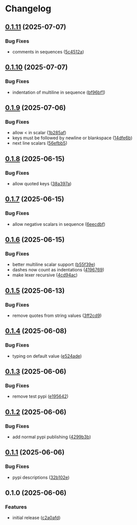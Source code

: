 # Changelog

## [0.1.11](https://github.com/erikmunkby/yamlium/compare/v0.1.10...v0.1.11) (2025-07-07)


### Bug Fixes

* comments in sequences ([5c4512a](https://github.com/erikmunkby/yamlium/commit/5c4512a10bd6e9febcbc204b6f81c9e82fb43f7b))

## [0.1.10](https://github.com/erikmunkby/yamlium/compare/v0.1.9...v0.1.10) (2025-07-07)


### Bug Fixes

* indentation of multiline in sequence ([bf96bf1](https://github.com/erikmunkby/yamlium/commit/bf96bf14c68ece0ec357c12ff2e09cc6110cc289))

## [0.1.9](https://github.com/erikmunkby/yamlium/compare/v0.1.8...v0.1.9) (2025-07-06)


### Bug Fixes

* allow &lt; in scalar ([1b285af](https://github.com/erikmunkby/yamlium/commit/1b285afee431d137f4f80907a7bc76af2025a2ef))
* keys must be followed by newline or blankspace ([14dfe6b](https://github.com/erikmunkby/yamlium/commit/14dfe6b5e8596d5c9fb68c0764f7d9887420a5f7))
* next line scalars ([56efbb5](https://github.com/erikmunkby/yamlium/commit/56efbb5b22130596849a44dfa60edb32b316c5cc))

## [0.1.8](https://github.com/erikmunkby/yamlium/compare/v0.1.7...v0.1.8) (2025-06-15)


### Bug Fixes

* allow quoted keys ([38a397a](https://github.com/erikmunkby/yamlium/commit/38a397a2e5302e34897751ae33033029d617a84b))

## [0.1.7](https://github.com/erikmunkby/yamlium/compare/v0.1.6...v0.1.7) (2025-06-15)


### Bug Fixes

* allow negative scalars in sequence ([6eecdbf](https://github.com/erikmunkby/yamlium/commit/6eecdbf906462d36c52238751edbc0238d8f3d87))

## [0.1.6](https://github.com/erikmunkby/yamlium/compare/v0.1.5...v0.1.6) (2025-06-15)


### Bug Fixes

* better multiline scalar support ([b55f39e](https://github.com/erikmunkby/yamlium/commit/b55f39e172aa3d95008a46859e50783dffb18372))
* dashes now count as indentations ([4196769](https://github.com/erikmunkby/yamlium/commit/41967694d70b75f342ac50d308f9d8ab521fefe2))
* make lexer recursive ([4cd94ac](https://github.com/erikmunkby/yamlium/commit/4cd94ace5af9406c481c4d997b39e2e5d3bdf35e))

## [0.1.5](https://github.com/erikmunkby/yamlium/compare/v0.1.4...v0.1.5) (2025-06-13)


### Bug Fixes

* remove quotes from string values ([3ff2cd9](https://github.com/erikmunkby/yamlium/commit/3ff2cd9390aa2f77adc627cae109722d0643990e))

## [0.1.4](https://github.com/erikmunkby/yamlium/compare/v0.1.3...v0.1.4) (2025-06-08)


### Bug Fixes

* typing on default value ([e524ade](https://github.com/erikmunkby/yamlium/commit/e524adea105d9e0ef9cb6efbe372668e9a7f0f21))

## [0.1.3](https://github.com/erikmunkby/yamlium/compare/v0.1.2...v0.1.3) (2025-06-06)


### Bug Fixes

* remove test pypi ([e195642](https://github.com/erikmunkby/yamlium/commit/e195642eb113eb16df3a440e374112cebc922003))

## [0.1.2](https://github.com/erikmunkby/yamlium/compare/v0.1.1...v0.1.2) (2025-06-06)


### Bug Fixes

* add normal pypi publishing ([4299b3b](https://github.com/erikmunkby/yamlium/commit/4299b3b40bf70b46039ca8d1d18855154b4f169c))

## [0.1.1](https://github.com/erikmunkby/yamlium/compare/v0.1.0...v0.1.1) (2025-06-06)


### Bug Fixes

* pypi descriptions ([32b102e](https://github.com/erikmunkby/yamlium/commit/32b102ecf754f19cf68e8473c8cdf5eb0e07a2a9))

## 0.1.0 (2025-06-06)


### Features

* initial release ([c2a0afd](https://github.com/erikmunkby/yamlium/commit/c2a0afd3f3e4b3b000a9af59dd212418836aa408))

